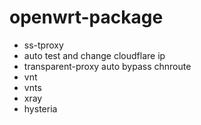 # openwrt-package

- ss-tproxy
- auto test and change cloudflare ip
- transparent-proxy  auto bypass chnroute
- vnt
- vnts
- xray
- hysteria
